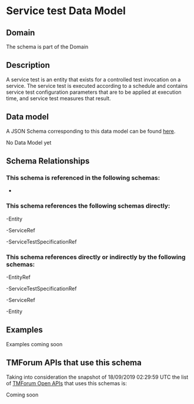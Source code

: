 # Service test Data Model

## Domain

The  schema is part of the  Domain

## Description

A service test is an entity that exists for a controlled test invocation on a service. The service 
test is executed according to a schedule and contains service test configuration parameters that are to be 
applied at execution time, and service test measures that result.

## Data model

A JSON Schema corresponding to this data model can be found
[here](https://github.com/tmforum-rand/schemas/blob/master/Service/ServiceTest.schema.json).

No Data Model yet

## Schema Relationships

### This schema is referenced in the following schemas:

-

### This schema references the following schemas directly:

-Entity

-ServiceRef

-ServiceTestSpecificationRef

### This schema references directly or indirectly by the following schemas:

-EntityRef

-ServiceTestSpecificationRef

-ServiceRef

-Entity



## Examples

Examples coming soon

## TMForum APIs that use this schema

Taking into consideration the snapshot of 18/09/2019 02:29:59 UTC the list of [TMForum Open APIs](https://www.tmforum.org/open-apis/) that uses this schemas is:

Coming soon